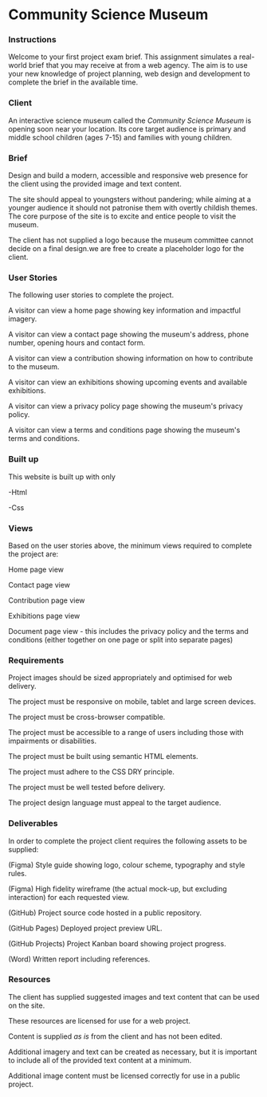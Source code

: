 
#                                         Community Science Museum

 ### Instructions
Welcome to your first project exam brief. This assignment simulates a real-world brief that you may receive at from a web agency. The aim is to use your new knowledge of project planning, web design and development to complete the brief in the available time.

 ### Client
An interactive science museum called the *Community Science Museum* is opening soon near your location. Its core target audience is primary and middle school children (ages 7-15) and families with young children.



### Brief
Design and build a modern, accessible and responsive web presence for the client using the provided image and text content.

The site should appeal to youngsters without pandering; while aiming at a younger audience it should not patronise them with overtly childish themes. The core purpose of the site is to excite and entice people to visit the museum.

The client has not supplied a logo because the museum committee cannot decide on a final design.we are free to create a placeholder logo for the client.

### User Stories
The following user stories to complete the project.

A visitor can view a home page showing key information and impactful imagery.

A visitor can view a contact page showing the museum's address, phone number, opening hours and contact form.

A visitor can view a contribution showing information on how to contribute to the museum.

A visitor can view an exhibitions showing upcoming events and available exhibitions.

A visitor can view a privacy policy page showing the museum's privacy policy.

A visitor can view a terms and conditions page showing the museum's terms and conditions.

### Built up
This website is built up with only

-Html

-Css

 ### Views
Based on the user stories above, the minimum views required to complete the project are:

Home page view

Contact page view

Contribution page view

Exhibitions page view

Document page view - this includes the privacy policy and the terms and conditions (either together on one page or split into separate pages)

### Requirements
Project images should be sized appropriately and optimised for web delivery.

The project must be responsive on mobile, tablet and large screen devices.

The project must be cross-browser compatible.

The project must be accessible to a range of users including those with impairments or disabilities.

The project must be built using semantic HTML elements.

The project must adhere to the CSS DRY principle.

The project must be well tested before delivery.

The project design language must appeal to the target audience.



### Deliverables
In order to complete the project client requires the following assets to be supplied:

(Figma) Style guide showing logo, colour scheme, typography and style rules.

(Figma) High fidelity wireframe  (the actual mock-up, but excluding interaction) for each requested view.

(GitHub) Project source code hosted in a public repository.

(GitHub Pages) Deployed project preview URL.

(GitHub Projects) Project Kanban board showing project progress.

(Word) Written report including references.

### Resources
The client has supplied suggested images and text content that can be used on the site.

These resources are licensed for use for a web project.

Content is supplied *as is* from the client and has not been edited.

Additional imagery and text can be created as necessary, but it is important to include all of the provided text content at a minimum.

Additional image content must be licensed correctly for use in a public project.



